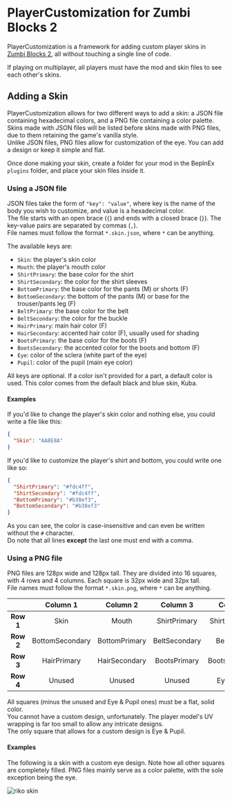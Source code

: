 # PlayerCustomization for Zumbi Blocks 2

PlayerCustomization is a framework for adding custom player skins in [Zumbi Blocks 2](https://store.steampowered.com/app/1941780/Zumbi_Blocks_2_Open_Alpha/), all without touching a single line of code.

If playing on multiplayer, all players must have the mod and skin files to see each other's skins.

## Adding a Skin

PlayerCustomization allows for two different ways to add a skin: a JSON file containing hexadecimal colors, and a PNG file containing a color palette.  
Skins made with JSON files will be listed before skins made with PNG files, due to them retaining the game's vanilla style.  
Unlike JSON files, PNG files allow for customization of the eye. You can add a design or keep it simple and flat.

Once done making your skin, create a folder for your mod in the BepInEx `plugins` folder, and place your skin files inside it.

### Using a JSON file

JSON files take the form of `"key": "value"`, where key is the name of the body you wish to customize, and value is a hexadecimal color.  
The file starts with an open brace (`{`) and ends with a closed brace (`}`). The key-value pairs are separated by commas (`,`).  
File names must follow the format `*.skin.json`, where `*` can be anything.

The available keys are:
- `Skin`: the player's skin color
- `Mouth`: the player's mouth color
- `ShirtPrimary`: the base color for the shirt
- `ShirtSecondary`: the color for the shirt sleeves
- `BottomPrimary`: the base color for the pants (M) or shorts (F)
- `BottomSecondary`: the bottom of the pants (M) or base for the trouser/pants leg (F)
- `BeltPrimary`: the base color for the belt
- `BeltSecondary`: the color for the buckle
- `HairPrimary`: main hair color (F)
- `HairSecondary`: accented hair color (F), usually used for shading
- `BootsPrimary`: the base color for the boots (F)
- `BootsSecondary`: the accented color for the boots and bottom (F)
- `Eye`: color of the sclera (white part of the eye)
- `Pupil`: color of the pupil (main eye color)

All keys are optional. If a color isn't provided for a part, a default color is used. This color comes from the default black and blue skin, Kuba.  

#### Examples

If you'd like to change the player's skin color and nothing else, you could write a file like this:

```json
{
  "Skin": "AA8E8A"
}
```

If you'd like to customize the player's shirt and bottom, you could write one like so:

```json
{
  "ShirtPrimary": "#fdc4ff",
  "ShirtSecondary": "#fdc4ff",
  "BottomPrimary": "#b38ef3",
  "BottomSecondary": "#b38ef3"
}
```

As you can see, the color is case-insensitive and can even be written without the `#` character.  
Do note that all lines **except** the last one must end with a comma.

### Using a PNG file

PNG files are 128px wide and 128px tall. They are divided into 16 squares, with 4 rows and 4 columns. Each square is 32px wide and 32px tall.  
File names must follow the format `*.skin.png`, where `*` can be anything.

|           |  **Column 1**   | **Column 2**  | **Column 3**  |  **Column 4**  |
|:---------:|:---------------:|:-------------:|:-------------:|:--------------:|
| **Row 1** |      Skin       |     Mouth     | ShirtPrimary  | ShirtSecondary |
| **Row 2** | BottomSecondary | BottomPrimary | BeltSecondary |  BeltPrimary   |
| **Row 3** |   HairPrimary   | HairSecondary | BootsPrimary  | BootsSecondary |
| **Row 4** |     Unused      |    Unused     |    Unused     |  Eye & Pupil   |

All squares (minus the unused and Eye & Pupil ones) must be a flat, solid color.  
You cannot have a custom design, unfortunately. The player model's UV wrapping is far too small to allow any intricate designs.  
The only square that allows for a custom design is Eye & Pupil.

#### Examples

The following is a skin with a custom eye design. Note how all other squares are completely filled. PNG files mainly serve as a color palette, with the sole exception being the eye.

![riko skin](https://github.com/nyawoi/PlayerCustomization/assets/106277673/455926ef-9550-43bb-8924-eaa23a783cb8)
